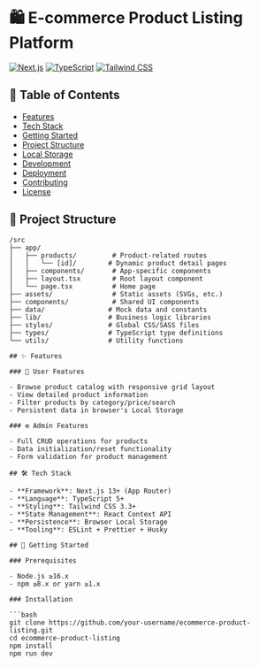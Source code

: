 # 🛍️ E-commerce Product Listing Platform

[![Next.js](https://img.shields.io/badge/Next.js-13.4+-000000?logo=next.js)](https://nextjs.org/)
[![TypeScript](https://img.shields.io/badge/TypeScript-5.0+-3178C6?logo=typescript)](https://www.typescriptlang.org/)
[![Tailwind CSS](https://img.shields.io/badge/Tailwind_CSS-3.3+-06B6D4?logo=tailwind-css)](https://tailwindcss.com/)

## 📝 Table of Contents

- [Features](#-features)
- [Tech Stack](#-tech-stack)
- [Getting Started](#-getting-started)
- [Project Structure](#-project-structure)
- [Local Storage](#-local-storage-implementation)
- [Development](#-development)
- [Deployment](#-deployment)
- [Contributing](#-contributing)
- [License](#-license)

## 📂 Project Structure

````text
/src
├── app/
│   ├── products/         # Product-related routes
│   │   └── [id]/        # Dynamic product detail pages
│   ├── components/       # App-specific components
│   ├── layout.tsx        # Root layout component
│   └── page.tsx          # Home page
├── assets/               # Static assets (SVGs, etc.)
├── components/           # Shared UI components
├── data/                # Mock data and constants
├── lib/                 # Business logic libraries
├── styles/              # Global CSS/SASS files
├── types/               # TypeScript type definitions
└── utils/               # Utility functions

## ✨ Features

### 🛒 User Features

- Browse product catalog with responsive grid layout
- View detailed product information
- Filter products by category/price/search
- Persistent data in browser's Local Storage

### ⚙️ Admin Features

- Full CRUD operations for products
- Data initialization/reset functionality
- Form validation for product management

## 🛠️ Tech Stack

- **Framework**: Next.js 13+ (App Router)
- **Language**: TypeScript 5+
- **Styling**: Tailwind CSS 3.3+
- **State Management**: React Context API
- **Persistence**: Browser Local Storage
- **Tooling**: ESLint + Prettier + Husky

## 🚀 Getting Started

### Prerequisites

- Node.js ≥16.x
- npm ≥8.x or yarn ≥1.x

### Installation

```bash
git clone https://github.com/your-username/ecommerce-product-listing.git
cd ecommerce-product-listing
npm install
npm run dev

````

